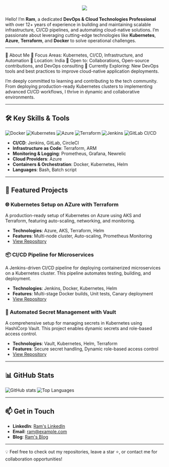 
<h1 align="center">
    <img src="https://readme-typing-svg.herokuapp.com/?font=Righteous&size=35&center=true&vCenter=true&width=700&height=70&duration=4000&lines=Hi+There!+👋;+I'm+Ram+Moorthy!;+A+DevSecOps+and+Cloud+Professional!;+A+Release+Manager!" />
</h1>

Hello! I’m **Ram**, a dedicated **DevOps & Cloud Technologies Professional** with over 12+ years of experience in building and maintaining scalable infrastructure, CI/CD pipelines, and automating cloud-native solutions. I’m passionate about leveraging cutting-edge technologies like **Kubernetes**, **Azure**, **Terraform**, and **Docker** to solve  operational challenges.

---

🚀 About Me
🔧 Focus Areas: Kubernetes, CI/CD, Infrastructure, and Automation
📍 Location: India
💼 Open to: Collaborations, Open-source contributions, and DevOps consulting
🌱 Currently Exploring: New DevOps tools and best practices to improve cloud-native application deployments.

I’m deeply committed to learning and contributing to the tech community. From deploying production-ready Kubernetes clusters to implementing advanced CI/CD workflows, I thrive in dynamic and collaborative environments.

---

## 🛠️ Key Skills & Tools

![Docker](https://img.shields.io/badge/Docker-blue?logo=docker&style=flat-square)
![Kubernetes](https://img.shields.io/badge/Kubernetes-blue?logo=kubernetes&style=flat-square)
![Azure](https://img.shields.io/badge/Azure-orange?logo=amazon-aws&style=flat-square)
![Terraform](https://img.shields.io/badge/Terraform-623CE4?logo=terraform&style=flat-square)
![Jenkins](https://img.shields.io/badge/Jenkins-white?logo=jenkins&style=flat-square)
![GitLab CI/CD](https://img.shields.io/badge/GitLab%20CI%2FCD-black?logo=gitlab&style=flat-square)


- **CI/CD**: Jenkins, GitLab, CircleCI
- **Infrastructure as Code**: Terraform, ARM
- **Monitoring & Logging**: Prometheus, Grafana, Newrelic
- **Cloud Providers**: Azure
- **Containers & Orchestration**: Docker, Kubernetes, Helm
- **Languages**: Bash, Batch script

---

## 📌 Featured Projects

### 🌐 Kubernetes Setup on AZure with Terraform
A production-ready setup of Kubernetes on Azure using AKS and Terraform, featuring auto-scaling, networking, and monitoring.
- **Technologies**: Azure, AKS, Terraform, Helm
- **Features**: Multi-node cluster, Auto-scaling, Prometheus Monitoring
- [View Repository](https://github.com/raam714/kubernetes-terraform-eks)

### 📦 CI/CD Pipeline for Microservices
A Jenkins-driven CI/CD pipeline for deploying containerized microservices on a Kubernetes cluster. This pipeline automates testing, building, and deployment.
- **Technologies**: Jenkins, Docker, Kubernetes, Helm
- **Features**: Multi-stage Docker builds, Unit tests, Canary deployment
- [View Repository](https://github.com/raam714/cicd-microservices-pipeline)

### 🔐 Automated Secret Management with Vault
A comprehensive setup for managing secrets in Kubernetes using HashiCorp Vault. This project enables dynamic secrets and role-based access control.
- **Technologies**: Vault, Kubernetes, Helm, Terraform
- **Features**: Secure secret handling, Dynamic role-based access control
- [View Repository](https://github.com/raam714/secret-management-vault)

---

## 📊 GitHub Stats

![GitHub stats](https://github-readme-stats.vercel.app/api?username=raam714&show_icons=true&theme=dark&count_private=true)
![Top Languages](https://github-readme-stats.vercel.app/api/top-langs/?username=raam714&layout=compact&theme=dark)

---

## 📫 Get in Touch

- **LinkedIn**: [Ram's LinkedIn](https://www.linkedin.com/in/ramamoorthy-p-22367950/)
- **Email**: [ram@example.com](mailto:raam714@gmail.com)
- **Blog**: [Ram's Blog](https://raam714blog.com)

---

💡 Feel free to check out my repositories, leave a star ⭐, or contact me for collaboration opportunities!
